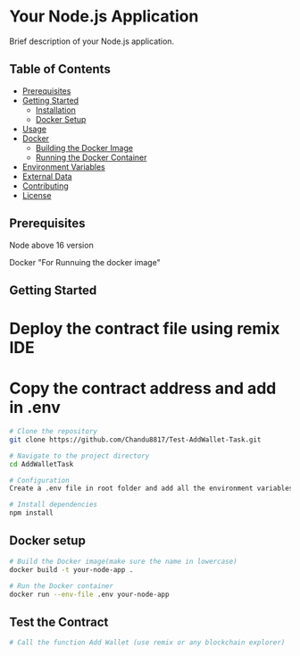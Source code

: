 # Your Node.js Application

Brief description of your Node.js application.

## Table of Contents

- [Prerequisites](#prerequisites)
- [Getting Started](#getting-started)
  - [Installation](#installation)
  - [Docker Setup](#Docker-setup)
- [Usage](#usage)
- [Docker](#docker)
  - [Building the Docker Image](#building-the-docker-image)
  - [Running the Docker Container](#running-the-docker-container)
- [Environment Variables](#environment-variables)
- [External Data](#external-data)
- [Contributing](#contributing)
- [License](#license)

## Prerequisites

Node above 16 version 

Docker "For Runnuing the docker image"

## Getting Started

# Deploy the contract file  using remix IDE
# Copy the contract address and add in .env

```bash
# Clone the repository
git clone https://github.com/Chandu8817/Test-AddWallet-Task.git

# Navigate to the project directory
cd AddWalletTask

# Configuration 
Create a .env file in root folder and add all the environment variables from example.env

# Install dependencies 
npm install
```
## Docker setup 

```bash 
# Build the Docker image(make sure the name in lowercase)
docker build -t your-node-app .

# Run the Docker container
docker run --env-file .env your-node-app

```

## Test the Contract

```bash 
# Call the function Add Wallet (use remix or any blockchain explorer)
```